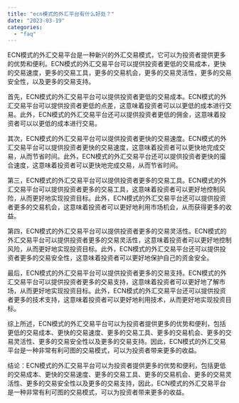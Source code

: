 ```yaml
---
title: "ecn模式的外汇平台有什么好处？"
date: "2023-03-19"
categories: 
  - "faq"
---
```


ECN模式的外汇交易平台是一种新兴的外汇交易模式，它可以为投资者提供更多的优势和便利。ECN模式的外汇交易平台可以提供投资者更低的交易成本，更快的交易速度，更多的交易工具，更多的交易机会，更多的交易灵活性，更多的交易安全性，以及更多的交易支持。

首先，ECN模式的外汇交易平台可以提供投资者更低的交易成本。ECN模式的外汇交易平台可以提供投资者更低的点差，这意味着投资者可以以更低的成本进行交易。此外，ECN模式的外汇交易平台还可以提供投资者更低的佣金，这意味着投资者可以以更低的成本进行交易。

其次，ECN模式的外汇交易平台可以提供投资者更快的交易速度。ECN模式的外汇交易平台可以提供投资者更快的交易速度，这意味着投资者可以更快地完成交易，从而节省时间。此外，ECN模式的外汇交易平台还可以提供投资者更快的撮合速度，这意味着投资者可以更快地完成交易，从而节省时间。

第三，ECN模式的外汇交易平台可以提供投资者更多的交易工具。ECN模式的外汇交易平台可以提供投资者更多的交易工具，这意味着投资者可以更好地控制风险，从而更好地实现投资目标。此外，ECN模式的外汇交易平台还可以提供投资者更多的交易机会，这意味着投资者可以更好地利用市场机会，从而获得更多的收益。

第四，ECN模式的外汇交易平台可以提供投资者更多的交易灵活性。ECN模式的外汇交易平台可以提供投资者更多的交易灵活性，这意味着投资者可以更好地控制风险，从而更好地实现投资目标。此外，ECN模式的外汇交易平台还可以提供投资者更多的交易安全性，这意味着投资者可以更好地保护自己的资金安全。

最后，ECN模式的外汇交易平台可以提供投资者更多的交易支持。ECN模式的外汇交易平台可以提供投资者更多的交易支持，这意味着投资者可以更好地了解市场，从而更好地实现投资目标。此外，ECN模式的外汇交易平台还可以提供投资者更多的技术支持，这意味着投资者可以更好地利用技术，从而更好地实现投资目标。

综上所述，ECN模式的外汇交易平台可以为投资者提供更多的优势和便利，包括更低的交易成本、更快的交易速度、更多的交易工具、更多的交易机会、更多的交易灵活性、更多的交易安全性以及更多的交易支持。因此，ECN模式的外汇交易平台是一种非常有利可图的交易模式，可以为投资者带来更多的收益。

结论：ECN模式的外汇交易平台可以为投资者提供更多的优势和便利，包括更低的交易成本、更快的交易速度、更多的交易工具、更多的交易机会、更多的交易灵活性、更多的交易安全性以及更多的交易支持，因此，ECN模式的外汇交易平台是一种非常有利可图的交易模式，可以为投资者带来更多的收益。
